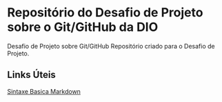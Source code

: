 # Repositório do Desafio de Projeto sobre o Git/GitHub da DIO
Desafio de Projeto sobre Git/GitHub
Repositório criado para o Desafio de Projeto.


## Links Úteis
[Sintaxe Basica Markdown](https://www.markdownguide.org/basic-syntax/)
